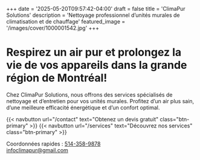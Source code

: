 +++
date = '2025-05-20T09:57:42-04:00'
draft = false
title = 'ClimaPur Solutions'
description = 'Nettoyage professionnel d’unités murales de climatisation et de chauffage'
featured_image = '/images/cover/1000001542.jpg'
+++

# Respirez un air pur et prolongez la vie de vos appareils dans la grande région de Montréal!


Chez ClimaPur Solutions, nous offrons des services spécialisés de nettoyage et d’entretien pour vos unités murales. Profitez d’un air plus sain, d’une meilleure efficacité énergétique et d’un confort optimal.

{{< navbutton url="/contact" text="Obtenez un devis gratuit" class="btn-primary" >}}
{{< navbutton url="/services" text="Découvrez nos services" class="btn-primary" >}}

Coordonnées rapides : <a href="tel:+15143589878">514-358-9878</a> <br> infoclimapur@gmail.com

